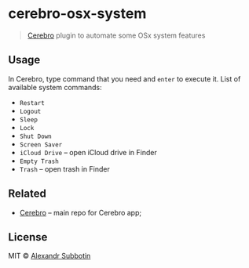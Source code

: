 # cerebro-osx-system

> [Cerebro](https://cerebroapp.com) plugin to automate some OSx system features

## Usage

In Cerebro, type command that you need and `enter` to execute it. List of available system commands:

* `Restart`
* `Logout`
* `Sleep`
* `Lock`
* `Shut Down`
* `Screen Saver`
* `iCloud Drive` – open iCloud drive in Finder
* `Empty Trash`
* `Trash` – open trash in Finder

## Related

- [Cerebro](http://github.com/KELiON/cerebro) – main repo for Cerebro app;

## License

MIT © [Alexandr Subbotin](http://asubbotin.ru)
